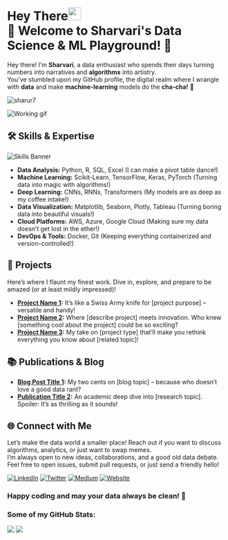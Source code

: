 # Hey There<img src="https://github.com/sharur7/sharur7-profile-readme/blob/master/wave.gif" width="30px"><br>🌟 Welcome to Sharvari's Data Science & ML Playground! 🌟
Hey there! I’m **Sharvari**, a data enthusiast who spends their days turning numbers into narratives and **algorithms** into artistry. <br>
You’ve stumbled upon my GitHub profile, the digital realm where I wrangle with **data** and make **machine-learning** models do the **cha-cha!** 💃

<p align="left"> <img src="https://komarev.com/ghpvc/?username=sharur7" alt="sharur7" /> </p> 




![Working gif](https://user-images.githubusercontent.com/74038190/212747903-e9bdf048-2dc8-41f9-b973-0e72ff07bfba.gif)

## 🛠️ Skills & Expertise
![Skills Banner](https://github.com/Anmol-Baranwal/Cool-GIFs-For-GitHub/assets/74038190/d48893bd-0757-481c-8d7e-ba3e163feae7)
- **Data Analysis:** Python, R, SQL, Excel (I can make a pivot table dance!)
- **Machine Learning:** Scikit-Learn, TensorFlow, Keras, PyTorch (Turning data into magic with algorithms!)
- **Deep Learning:** CNNs, RNNs, Transformers (My models are as deep as my coffee intake!)
- **Data Visualization:** Matplotlib, Seaborn, Plotly, Tableau (Turning boring data into beautiful visuals!)
- **Cloud Platforms:** AWS, Azure, Google Cloud (Making sure my data doesn’t get lost in the ether!)
- **DevOps & Tools:** Docker, Git (Keeping everything containerized and version-controlled!)

## 🚀 Projects

Here’s where I flaunt my finest work. Dive in, explore, and prepare to be amazed (or at least mildly impressed)!

- **[Project Name 1](https://github.com/your-username/project-1):** It’s like a Swiss Army knife for [project purpose] – versatile and handy!
- **[Project Name 2](https://github.com/your-username/project-2):** Where [describe project] meets innovation. Who knew [something cool about the project] could be so exciting?
- **[Project Name 3](https://github.com/your-username/project-3):** My take on [project type] that’ll make you rethink everything you know about [related topic]!

## 📚 Publications & Blog

- **[Blog Post Title 1](https://your-blog.com/post-1):** My two cents on [blog topic] – because who doesn’t love a good data rant?
- **[Publication Title 2](https://your-research-paper.com):** An academic deep dive into [research topic]. Spoiler: It’s as thrilling as it sounds!

## 🌐 Connect with Me

Let’s make the data world a smaller place! Reach out if you want to discuss algorithms, analytics, or just want to swap memes. <br> I’m always open to new ideas, collaborations, and a good old data debate. <br>Feel free to open issues, submit pull requests, or just send a friendly hello!

[![LinkedIn](https://img.shields.io/badge/LinkedIn-%230077B5.svg?&style=for-the-badge&logo=linkedin&logoColor=white)](https://www.linkedin.com/in/your-profile)
[![Twitter](https://img.shields.io/badge/Twitter-%231DA1F2.svg?&style=for-the-badge&logo=twitter&logoColor=white)](https://twitter.com/your-twitter)
[![Medium](https://img.shields.io/badge/Medium-%23000000.svg?&style=for-the-badge&logo=medium&logoColor=white)](https://medium.com/@your-profile)
[![Website](https://img.shields.io/badge/Website-%23000000.svg?&style=for-the-badge&logo=google-chrome&logoColor=white)](https://your-website.com)


### Happy coding and may your data always be clean! 🚀


### Some of my GitHub Stats:
<p>
    <img src="https://github-readme-stats.vercel.app/api?username=sharur7&show_icons=true&theme=tokyonight&line_height=40">
    <img src="https://github-readme-stats.vercel.app/api/top-langs/?username=sharur7&theme=tokyonight">
</p>

